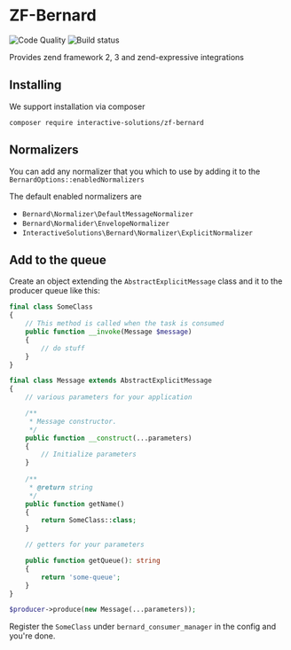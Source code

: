 ZF-Bernard
==========
![Code Quality](https://scrutinizer-ci.com/g/interactive-solutions/zf-bernard/badges/quality-score.png?b=master)
![Build status](https://scrutinizer-ci.com/g/interactive-solutions/zf-bernard/badges/build.png?b=master)

Provides zend framework 2, 3 and zend-expressive integrations

## Installing

We support installation via composer

```composer require interactive-solutions/zf-bernard```

## Normalizers

You can add any normalizer that you which to use by adding it to the `BernardOptions::enabledNormalizers`

The default enabled normalizers are

* `Bernard\Normalizer\DefaultMessageNormalizer`
* `Bernard\Normalider\EnvelopeNormalizer`
* `InteractiveSolutions\Bernard\Normalizer\ExplicitNormalizer`

## Add to the queue

Create an object extending the `AbstractExplicitMessage` class and
it to the producer queue like this:

```php
final class SomeClass
{
    // This method is called when the task is consumed
    public function __invoke(Message $message)
    {
        // do stuff
    }
}

final class Message extends AbstractExplicitMessage
{
    // various parameters for your application

    /**
     * Message constructor.
     */
    public function __construct(...parameters)
    {
        // Initialize parameters
    }
    
    /**
     * @return string
     */
    public function getName()
    {
        return SomeClass::class;
    }

    // getters for your parameters

    public function getQueue(): string
    {
        return 'some-queue';
    }
}

$producer->produce(new Message(...parameters));
```

Register the `SomeClass` under `bernard_consumer_manager` in the config
and you're done.

